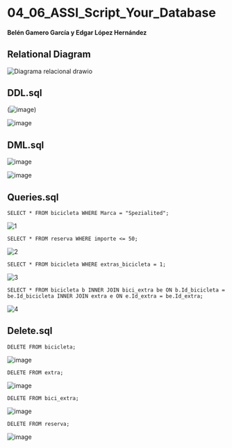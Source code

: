 # 04_06_ASSI_Script_Your_Database
#### Belén Gamero García y Edgar López Hernández

## Relational Diagram
![Diagrama relacional drawio](https://user-images.githubusercontent.com/91567318/214814492-e9ea4301-01fc-448f-a9e4-4b6659d829d7.png)

## DDL.sql

(![image](https://user-images.githubusercontent.com/91567318/215187935-08359bb0-ff13-4b71-849b-f3f1b73604b1.png))

![image](https://user-images.githubusercontent.com/91567318/215187600-0439fcc9-6278-4650-9b21-bdb0952134ef.png)

## DML.sql

![image](https://user-images.githubusercontent.com/91567318/215176785-2fbda927-36a2-401f-9190-d824353754ed.png)

![image](https://user-images.githubusercontent.com/91567318/215195924-2b6cfe90-4b99-4db5-b0d7-bcaf684a1bfc.png)


## Queries.sql

``` SELECT * FROM bicicleta WHERE Marca = "Spezialited"; ```

![1](https://user-images.githubusercontent.com/91567318/215198878-a9463262-1a22-4c48-9929-4a39f6cc9973.PNG)

``` SELECT * FROM reserva WHERE importe <= 50; ```

![2](https://user-images.githubusercontent.com/91567318/215198972-d5ce7a80-4f8e-4436-89a5-2ac3e75f1f02.PNG)

``` SELECT * FROM bicicleta WHERE extras_bicicleta = 1; ```

![3](https://user-images.githubusercontent.com/91567318/215199093-32a79ee2-aa75-4a3e-b8eb-d1ca2cdd7956.PNG)

``` SELECT * FROM bicicleta b INNER JOIN bici_extra be ON b.Id_bicicleta = be.Id_bicicleta INNER JOIN extra e ON e.Id_extra = be.Id_extra; ```
      
![4](https://user-images.githubusercontent.com/91567318/215199188-744bc058-a516-4d9f-b2d0-2bcf2d95a541.PNG)

## Delete.sql

``` DELETE FROM bicicleta; ``` 

![image](https://user-images.githubusercontent.com/91567318/215203729-f6bf5994-97aa-4eb9-b0c2-a55ff5bbf1c5.png)

``` DELETE FROM extra; ``` 

![image](https://user-images.githubusercontent.com/91567318/215203940-2c2e9222-4b35-4585-b2aa-dd1c76fa8b84.png)

``` DELETE FROM bici_extra; ``` 

![image](https://user-images.githubusercontent.com/91567318/215204097-383cb7e8-cdda-4ef2-9a86-cfb5cf442db7.png)

``` DELETE FROM reserva; ``` 

![image](https://user-images.githubusercontent.com/91567318/215204229-ddbb4503-ee08-4fcf-a72c-565bc70ce2ba.png)
